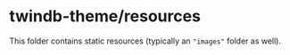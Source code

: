 # twindb-theme/resources

This folder contains static resources (typically an `"images"` folder as well).
